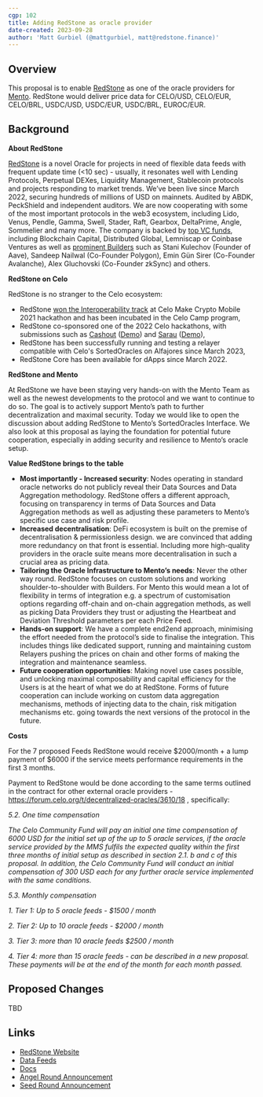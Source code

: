 ```yaml
---
cgp: 102
title: Adding RedStone as oracle provider
date-created: 2023-09-28
author: 'Matt Gurbiel (@mattgurbiel, matt@redstone.finance)'
---
```

## Overview
This proposal is to enable [RedStone](https://redstone.finance/) as one of the oracle providers for [Mento](https://docs.celo.org/celo-codebase/protocol/stability/doto#what-is-mento). RedStone would deliver price data for CELO/USD, CELO/EUR, CELO/BRL, USDC/USD, USDC/EUR, USDC/BRL, EUROC/EUR.

## Background

**About RedStone**

[RedStone](https://redstone.finance/) is a novel Oracle for projects in need of flexible data feeds with frequent update time (<10 sec) - usually, it resonates well with Lending Protocols, Perpetual DEXes, Liquidity Management, Stablecoin protocols and projects responding to market trends. We’ve been live since March 2022, securing hundreds of millions of USD on mainnets. Audited by ABDK, PeckShield and independent auditors.
We are now cooperating with some of the most important protocols in the web3 ecosystem, including Lido, Venus, Pendle, Gamma, Swell, Stader, Raft, Gearbox, DeltaPrime, Angle, Sommelier and many more. The company is backed by [top VC funds](https://twitter.com/redstone_defi/status/1564553885695373312), including Blockchain Capital, Distributed Global, Lemniscap or Coinbase Ventures as well as [prominent Builders](https://twitter.com/redstone_defi/status/1661024722690379778) such as Stani Kulechov (Founder of Aave), Sandeep Nailwal (Co-Founder Polygon), Emin Gün Sirer (Co-Founder Avalanche), Alex Gluchovski (Co-Founder zkSync) and others.

**RedStone on Celo**

RedStone is no stranger to the Celo ecosystem: 
* RedStone [won the Interoperability track](https://devpost.com/software/redstone-oracle-on-celo) at Celo Make Crypto Mobile 2021 hackathon and has been incubated in the Celo Camp program,
* RedStone co-sponsored one of the 2022 Celo hackathons, with submissions such as [Cashout](https://he-s3.s3.amazonaws.com/media/sprint/celo-hackathon/team/1579490/e343c23cashout_pitchdeck.pdf) ([Demo](https://drive.google.com/file/d/1Oxmd0XB62XxKfqRDfVnKJB2LBil7fog4/view)) and [Sarau](https://he-s3.s3.amazonaws.com/media/sprint/celo-hackathon/team/1577575/743c218sarau.pdf) ([Demo](https://www.youtube.com/watch?v=MaNPwQCCjwE&ab_channel=IsraelBuzaym)),
* RedStone has been successfully running and testing a relayer compatible with Celo's SortedOracles on Alfajores since March 2023,
* RedStone Core has been available for dApps since March 2022.

**RedStone and Mento**

At RedStone we have been staying very hands-on with the Mento Team as well as the newest developments to the protocol and we want to continue to do so. The goal is to actively support Mento’s path to further decentralization and maximal security. 
Today we would like to open the discussion about adding RedStone to Mento’s SortedOracles Interface. 
We also look at this proposal as laying the foundation for potential future cooperation, especially in adding security and resilience to Mento’s oracle setup.

**Value RedStone brings to the table** 
* **Most importantly - Increased security**:
Nodes operating in standard oracle networks do not publicly reveal their Data Sources and Data Aggregation methodology. RedStone offers a different approach, focusing on transparency in terms of Data Sources and Data Aggregation methods as well as adjusting these parameters to Mento’s specific use case and risk profile.
* **Increased decentralisation**:
DeFi ecosystem is built on the premise of decentralisation & permissionless design. we are convinced that adding more redundancy on that front is essential. Including more high-quality providers in the oracle suite means more decentralisation in such a crucial area as pricing data.
* **Tailoring the Oracle Infrastructure to Mento’s needs**:
Never the other way round. RedStone focuses on custom solutions and working shoulder-to-shoulder with Builders. For Mento this would mean a lot of flexibility in terms of integration e.g. a spectrum of customisation options regarding off-chain and on-chain aggregation methods, as well as picking Data Providers they trust or adjusting the Heartbeat and Deviation Threshold parameters per each Price Feed. 
* **Hands-on support**:
We have a complete end2end approach, minimising the effort needed from the protocol’s side to finalise the integration. This includes things like dedicated support, running and maintaining custom Relayers pushing the prices on chain and other forms of making the integration and maintenance seamless.
* **Future cooperation opportunities**:
Making novel use cases possible, and unlocking maximal composability and capital efficiency for the Users is at the heart of what we do at RedStone. Forms of future cooperation can include working on custom data aggregation mechanisms, methods of injecting data to the chain, risk mitigation mechanisms etc. going towards the next versions of the protocol in the future.

**Costs** 

For the 7 proposed Feeds RedStone would receive $2000/month + a lump payment of $6000 if the service meets performance requirements in the first 3 months.

Payment to RedStone would be done according to the same terms outlined in the contract for other external oracle providers - https://forum.celo.org/t/decentralized-oracles/3610/18 , specifically:

_5.2. One time compensation_

_The Celo Community Fund will pay an initial one time compensation of 6000 USD for the
initial set up of the up to 5 oracle services, if the oracle service provided by the MMS fulfils the expected quality within the first three months of initial setup as described in section 2.1. b and c of this proposal. In addition, the Celo Community Fund will conduct an initial compensation of 300 USD each for any further oracle service implemented with the same conditions._

_5.3. Monthly compensation_

_1. Tier 1: Up to 5 oracle feeds - $1500 / month_ 

_2. Tier 2: Up to 10 oracle feeds - $2000 / month_

_3. Tier 3: more than 10 oracle feeds $2500 / month_

_4. Tier 4: more than 15 oracle feeds - can be described in a new proposal.
These payments will be at the end of the month for each month passed._



## Proposed Changes
TBD


## Links
- [RedStone Website](https://redstone.finance/)
- [Data Feeds](https://app.redstone.finance/)
- [Docs](https://docs.redstone.finance/)
- [Angel Round Announcement](https://twitter.com/redstone_defi/status/1661024722690379778)
- [Seed Round Announcement](https://twitter.com/redstone_defi/status/1564553885695373312)
